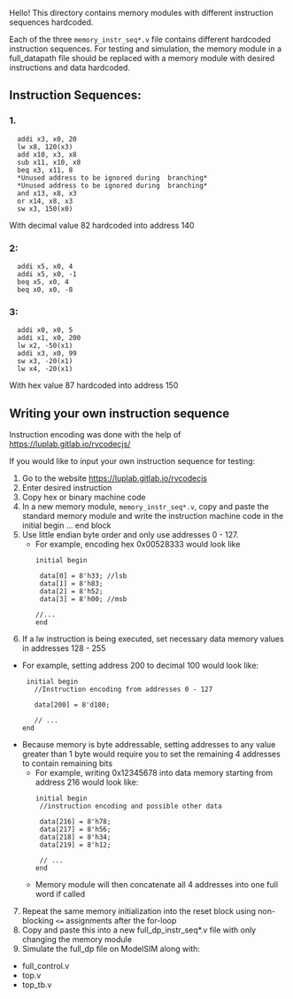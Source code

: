 Hello! This directory contains memory modules with different instruction sequences hardcoded.

Each of the three ```memory_instr_seq*.v``` file contains different hardcoded instruction sequences. For testing and simulation, the memory module in a full_datapath file should  be replaced with a memory module with desired instructions and data hardcoded.

## Instruction Sequences:
 ### 1.
```
  addi x3, x0, 20
  lw x8, 120(x3)
  add x10, x3, x8
  sub x11, x10, x8
  beq x3, x11, 8
  *Unused address to be ignored during  branching*
  *Unused address to be ignored during  branching*
  and x13, x8, x3
  or x14, x8, x3
  sw x3, 150(x0)
 ```
  With decimal value 82 hardcoded into address 140
  
### 2:
```
  addi x5, x0, 4
  addi x5, x0, -1
  beq x5, x0, 4
  beq x0, x0, -8
```
### 3:
```
  addi x0, x0, 5
  addi x1, x0, 200
  lw x2, -50(x1)
  addi x3, x0, 99
  sw x3, -20(x1)
  lw x4, -20(x1)
```
  With hex value 87 hardcoded into address 150

## Writing your own instruction sequence

Instruction encoding was done with the help of https://luplab.gitlab.io/rvcodecjs/

If you would like to input your own instruction sequence for testing:
1.  Go to the website https://luplab.gitlab.io/rvcodecjs
2. Enter desired instruction
3. Copy hex or binary machine code
4. In a new memory module, ```memory_instr_seq*.v```, copy and paste the standard memory module and write the instruction machine code in the initial begin ... end block
5. Use little endian byte order and only use addresses 0 - 127.
   - For example, encoding hex 0x00528333 would look like
     ```
     initial begin
     
      data[0] = 8'h33; //lsb
      data[1] = 8'h83;
      data[2] = 8'h52;
      data[3] = 8'h00; //msb
     
     //...
     end
     ```
6. If a lw instruction is being executed, set necessary data memory values in addresses 128 - 255
  - For example, setting address 200 to decimal 100 would look like:
    ```
     initial begin
       //Instruction encoding from addresses 0 - 127 

       data[200] = 8'd100;
    
       // ...
    end
    
  - Because memory is byte addressable, setting addresses to any value greater than 1 byte would require you to set the remaining 4 addresses to contain remaining bits
    - For example, writing 0x12345678 into data memory starting from address 216 would look like:
      ```
      initial begin
       //instruction encoding and possible other data

       data[216] = 8'h78;
       data[217] = 8'h56;
       data[218] = 8'h34;
       data[219] = 8'h12;

       // ...
      end
    - Memory module will then concatenate all 4 addresses into one full word if called

7. Repeat the same memory initialization into the reset block using non-blocking ``` <= ``` assignments after the for-loop
8. Copy and paste this into a new full_dp_instr_seq*.v file with only changing the memory module
9. Simulate the full_dp file on ModelSIM along with:
 - full_control.v
 - top.v
 - top_tb.v

